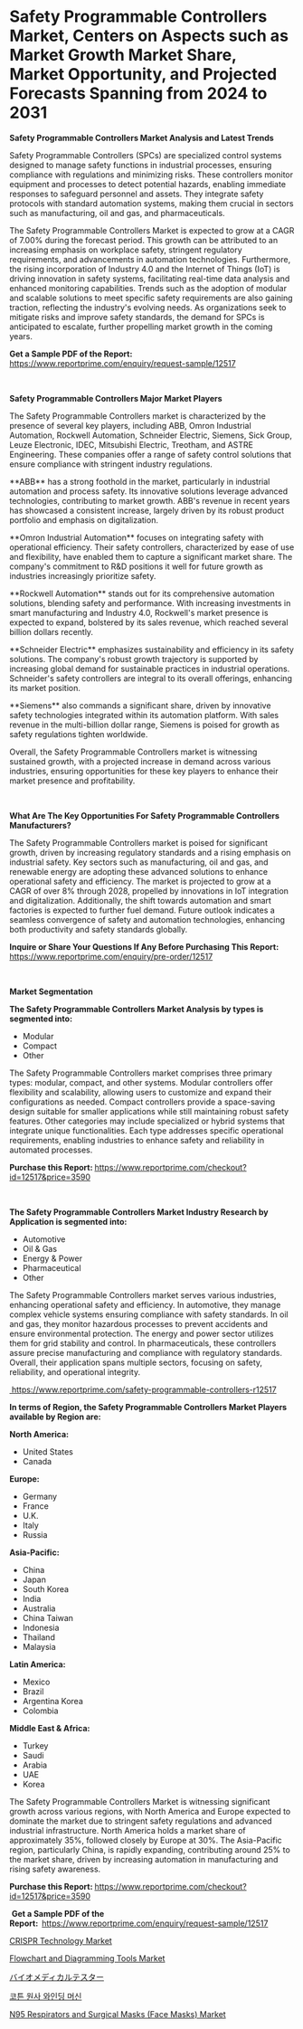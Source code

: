 <p><h1>Safety Programmable Controllers Market, Centers on Aspects such as Market Growth Market Share, Market Opportunity, and Projected Forecasts Spanning from 2024 to 2031</h1></p><p><strong>Safety Programmable Controllers Market Analysis and Latest Trends</strong></p>
<p><p>Safety Programmable Controllers (SPCs) are specialized control systems designed to manage safety functions in industrial processes, ensuring compliance with regulations and minimizing risks. These controllers monitor equipment and processes to detect potential hazards, enabling immediate responses to safeguard personnel and assets. They integrate safety protocols with standard automation systems, making them crucial in sectors such as manufacturing, oil and gas, and pharmaceuticals.</p><p>The Safety Programmable Controllers Market is expected to grow at a CAGR of 7.00% during the forecast period. This growth can be attributed to an increasing emphasis on workplace safety, stringent regulatory requirements, and advancements in automation technologies. Furthermore, the rising incorporation of Industry 4.0 and the Internet of Things (IoT) is driving innovation in safety systems, facilitating real-time data analysis and enhanced monitoring capabilities. Trends such as the adoption of modular and scalable solutions to meet specific safety requirements are also gaining traction, reflecting the industry's evolving needs. As organizations seek to mitigate risks and improve safety standards, the demand for SPCs is anticipated to escalate, further propelling market growth in the coming years.</p></p>
<p><strong>Get a Sample PDF of the Report:&nbsp;</strong> <a href="https://www.reportprime.com/enquiry/request-sample/12517">https://www.reportprime.com/enquiry/request-sample/12517</a></p>
<p>&nbsp;</p>
<p><strong>Safety Programmable Controllers Major Market Players</strong></p>
<p><p>The Safety Programmable Controllers market is characterized by the presence of several key players, including ABB, Omron Industrial Automation, Rockwell Automation, Schneider Electric, Siemens, Sick Group, Leuze Electronic, IDEC, Mitsubishi Electric, Treotham, and ASTRE Engineering. These companies offer a range of safety control solutions that ensure compliance with stringent industry regulations.</p><p>**ABB** has a strong foothold in the market, particularly in industrial automation and process safety. Its innovative solutions leverage advanced technologies, contributing to market growth. ABB's revenue in recent years has showcased a consistent increase, largely driven by its robust product portfolio and emphasis on digitalization.</p><p>**Omron Industrial Automation** focuses on integrating safety with operational efficiency. Their safety controllers, characterized by ease of use and flexibility, have enabled them to capture a significant market share. The company's commitment to R&D positions it well for future growth as industries increasingly prioritize safety.</p><p>**Rockwell Automation** stands out for its comprehensive automation solutions, blending safety and performance. With increasing investments in smart manufacturing and Industry 4.0, Rockwell's market presence is expected to expand, bolstered by its sales revenue, which reached several billion dollars recently.</p><p>**Schneider Electric** emphasizes sustainability and efficiency in its safety solutions. The company's robust growth trajectory is supported by increasing global demand for sustainable practices in industrial operations. Schneider's safety controllers are integral to its overall offerings, enhancing its market position.</p><p>**Siemens** also commands a significant share, driven by innovative safety technologies integrated within its automation platform. With sales revenue in the multi-billion dollar range, Siemens is poised for growth as safety regulations tighten worldwide.</p><p>Overall, the Safety Programmable Controllers market is witnessing sustained growth, with a projected increase in demand across various industries, ensuring opportunities for these key players to enhance their market presence and profitability.</p></p>
<p>&nbsp;</p>
<p><strong>What Are The Key Opportunities For Safety Programmable Controllers Manufacturers?</strong></p>
<p><p>The Safety Programmable Controllers market is poised for significant growth, driven by increasing regulatory standards and a rising emphasis on industrial safety. Key sectors such as manufacturing, oil and gas, and renewable energy are adopting these advanced solutions to enhance operational safety and efficiency. The market is projected to grow at a CAGR of over 8% through 2028, propelled by innovations in IoT integration and digitalization. Additionally, the shift towards automation and smart factories is expected to further fuel demand. Future outlook indicates a seamless convergence of safety and automation technologies, enhancing both productivity and safety standards globally.</p></p>
<p><strong>Inquire or Share Your Questions If Any Before Purchasing This Report:</strong> <a href="https://www.reportprime.com/enquiry/pre-order/12517">https://www.reportprime.com/enquiry/pre-order/12517</a></p>
<p>&nbsp;</p>
<p><strong>Market Segmentation</strong></p>
<p><strong>The Safety Programmable Controllers Market Analysis by types is segmented into:</strong></p>
<p><ul><li>Modular</li><li>Compact</li><li>Other</li></ul></p>
<p><p>The Safety Programmable Controllers market comprises three primary types: modular, compact, and other systems. Modular controllers offer flexibility and scalability, allowing users to customize and expand their configurations as needed. Compact controllers provide a space-saving design suitable for smaller applications while still maintaining robust safety features. Other categories may include specialized or hybrid systems that integrate unique functionalities. Each type addresses specific operational requirements, enabling industries to enhance safety and reliability in automated processes.</p></p>
<p><strong>Purchase this Report:&nbsp;</strong><a href="https://www.reportprime.com/checkout?id=12517&price=3590">https://www.reportprime.com/checkout?id=12517&price=3590</a></p>
<p>&nbsp;</p>
<p><strong>The Safety Programmable Controllers Market Industry Research by Application is segmented into:</strong></p>
<p><ul><li>Automotive</li><li>Oil & Gas</li><li>Energy & Power</li><li>Pharmaceutical</li><li>Other</li></ul></p>
<p><p>The Safety Programmable Controllers market serves various industries, enhancing operational safety and efficiency. In automotive, they manage complex vehicle systems ensuring compliance with safety standards. In oil and gas, they monitor hazardous processes to prevent accidents and ensure environmental protection. The energy and power sector utilizes them for grid stability and control. In pharmaceuticals, these controllers assure precise manufacturing and compliance with regulatory standards. Overall, their application spans multiple sectors, focusing on safety, reliability, and operational integrity.</p></p>
<p><a href="https://www.reportprime.com/safety-programmable-controllers-r12517">&nbsp;https://www.reportprime.com/safety-programmable-controllers-r12517</a></p>
<p><strong>In terms of Region, the Safety Programmable Controllers Market Players available by Region are:</strong></p>
<p>
    <p> <strong> North America: </strong>
        <ul>
            <li>United States</li>
            <li>Canada</li>
        </ul>
        </p> 
    <p> <strong> Europe: </strong>
        <ul>
            <li>Germany</li>
            <li>France</li>
            <li>U.K.</li>
            <li>Italy</li>
            <li>Russia</li>
        </ul>
        </p> 
    <p> <strong> Asia-Pacific: </strong>
        <ul>
            <li>China</li>
            <li>Japan</li>
            <li>South Korea</li>
            <li>India</li>
            <li>Australia</li>
            <li>China Taiwan</li>
            <li>Indonesia</li>
            <li>Thailand</li>
            <li>Malaysia</li>
        </ul>
        </p> 
    <p> <strong> Latin America: </strong>
        <ul>
            <li>Mexico</li>
            <li>Brazil</li>
            <li>Argentina Korea</li>
            <li>Colombia</li>
        </ul>
        </p> 
    <p> <strong> Middle East & Africa: </strong>
        <ul>
            <li>Turkey</li>
            <li>Saudi</li>
            <li>Arabia</li>
            <li>UAE</li>
            <li>Korea</li>
        </ul>
    </p>
    </p>
<p><p>The Safety Programmable Controllers Market is witnessing significant growth across various regions, with North America and Europe expected to dominate the market due to stringent safety regulations and advanced industrial infrastructure. North America holds a market share of approximately 35%, followed closely by Europe at 30%. The Asia-Pacific region, particularly China, is rapidly expanding, contributing around 25% to the market share, driven by increasing automation in manufacturing and rising safety awareness.</p></p>
<p><strong>Purchase this Report: </strong><a href="https://www.reportprime.com/checkout?id=12517&price=3590">https://www.reportprime.com/checkout?id=12517&price=3590</a></p>
<p>&nbsp;<strong>Get a Sample PDF of the Report:&nbsp;&nbsp;</strong><a href="https://www.reportprime.com/enquiry/request-sample/12517">https://www.reportprime.com/enquiry/request-sample/12517</a></p>
<p><strong></strong></p>
<p><p><a href="https://medium.com/@danibram100_64069/crispr-technology-market-size-share-analysis-growth-trends-forecasts-2024-2031-c11f985bb7cc">CRISPR Technology Market</a></p><p><a href="https://issuu.com/reportprime-2/docs/flowchart-and-diagramming-tools-mar_8ea741a74c997d">Flowchart and Diagramming Tools Market</a></p><p><a href="https://medium.com/@uyjtuy6/2024%E5%B9%B4%E3%81%8B%E3%82%892031%E5%B9%B4%E3%81%BE%E3%81%A7%E3%81%AE%E3%83%90%E3%82%A4%E3%82%AA%E3%83%A1%E3%83%87%E3%82%A3%E3%82%AB%E3%83%AB%E3%83%86%E3%82%B9%E3%82%BF%E3%83%BC%E5%B8%82%E5%A0%B4%E3%81%AE%E8%A6%8B%E9%80%9A%E3%81%97%E3%81%A8%E4%BA%88%E6%B8%AC-d5be7bc264c9">バイオメディカルテスター</a></p><p><a href="https://medium.com/@percymckty3ytenzie89676/%EB%A9%B4%EC%82%AC-%EA%B0%90%EA%B8%B0-%EA%B8%B0%EA%B3%84-%EC%8B%9C%EC%9E%A5-%EA%B8%80%EB%A1%9C%EB%B2%8C-%EB%B0%8F-%EC%A7%80%EC%97%AD-%EB%B6%84%EC%84%9D-%EC%A7%80%EC%97%AD-%EA%B5%AD%EA%B0%80-%EC%88%98%EC%A4%80-%EB%B6%84%EC%84%9D-%EB%B0%8F-%EA%B2%BD%EC%9F%81-%ED%99%98%EA%B2%BD%EC%97%90-%EC%A3%BC%EB%AA%A9-%EB%B6%84%EC%84%9D-%EB%B0%8F-%EC%A0%84%EB%A7%9D-2024-2031-682911b62159">코튼 원사 와인딩 머신</a></p><p><a href="https://issuu.com/reportprime-2/docs/n95-respirators-and-surgical-masks-_5ee1c78df4b598">N95 Respirators and Surgical Masks (Face Masks) Market</a></p></p>